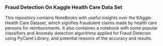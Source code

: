 ### Fraud Detection On Kaggle Health Care Data Set

This repository contains NoteBooks with useful insights over the KAggle Health Care Dataset, which signifies fraudulent claims made by health care persons for reimbursments. It also containes a notebook with some popular classifiers and Anomaly detection algorithms applied for Fraud Detecion using PyCaret Library, and potential reasons of the accuracy and results. 
